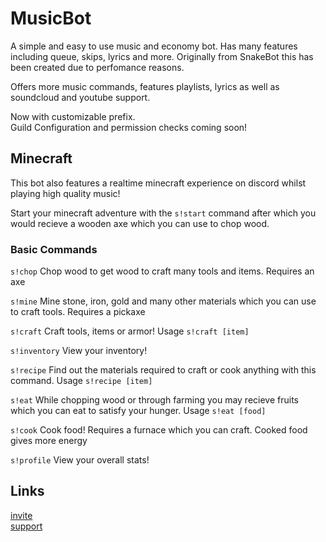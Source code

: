 # MusicBot
A simple and easy to use music and economy bot. Has many features including queue, skips, lyrics and more. Originally from SnakeBot this has been created due to perfomance reasons.

Offers more music commands, features playlists, lyrics as well as soundcloud and youtube support.

Now with customizable prefix.<br>
Guild Configuration and permission checks coming soon!

## Minecraft

This bot also features a realtime minecraft experience on discord whilst playing high quality music!

Start your minecraft adventure with the `s!start` command after which you would recieve a wooden axe which you can use to chop wood.

### Basic Commands

`s!chop` Chop wood to get wood to craft many tools and items. Requires an axe

`s!mine` Mine stone, iron, gold and many other materials which you can use to craft tools. Requires a pickaxe

`s!craft` Craft tools, items or armor! Usage `s!craft [item]`

`s!inventory` View your inventory!

`s!recipe` Find out the materials required to craft or cook anything with this command. Usage `s!recipe [item]`

`s!eat` While chopping wood or through farming you may recieve fruits which you can eat to satisfy your hunger. Usage `s!eat [food]`

`s!cook` Cook food! Requires a furnace which you can craft. Cooked food gives more energy

`s!profile` View your overall stats!

## Links

[invite](https://discordapp.com/api/oauth2/authorize?client_id=557831541653241857&permissions=8&scope=bot)<br>
[support](https://discord.gg/Dv9p3mN)


